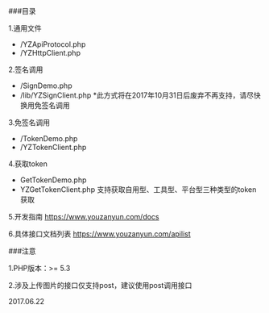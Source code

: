 ###目录

1.通用文件
- /YZApiProtocol.php
- /YZHttpClient.php

2.签名调用
- /SignDemo.php
- /lib/YZSignClient.php
*此方式将在2017年10月31日后废弃不再支持，请尽快换用免签名调用

3.免签名调用
- /TokenDemo.php
- /YZTokenClient.php

4.获取token
- GetTokenDemo.php
- YZGetTokenClient.php
支持获取自用型、工具型、平台型三种类型的token获取

5.开发指南
https://www.youzanyun.com/docs

6.具体接口文档列表
https://www.youzanyun.com/apilist


###注意

1.PHP版本：>= 5.3

2.涉及上传图片的接口仅支持post，建议使用post调用接口

2017.06.22